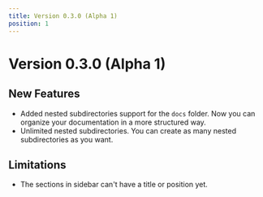 ```yaml
---
title: Version 0.3.0 (Alpha 1)
position: 1
---
```


# Version 0.3.0 (Alpha 1)

## New Features

- Added nested subdirectories support for the `docs` folder. Now you can organize your documentation in a more structured way.
- Unlimited nested subdirectories. You can create as many nested subdirectories as you want.


## Limitations

- The sections in sidebar can't have a title or position yet.

